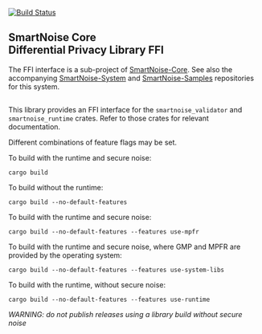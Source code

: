[![Build Status](https://travis-ci.org/opendifferentialprivacy/smartnoise-core.svg?branch=develop)](https://travis-ci.org/opendifferentialprivacy/smartnoise-core)

## SmartNoise Core <br/> Differential Privacy Library FFI <br/>

The FFI interface is a sub-project of [SmartNoise-Core](https://github.com/opendifferentialprivacy/smartnoise-core).
See also the accompanying [SmartNoise-System](https://github.com/opendifferentialprivacy/smartnoise-system) and [SmartNoise-Samples](https://github.com/opendifferentialprivacy/smartnoise-samples) repositories for this system.

##

This library provides an FFI interface for the `smartnoise_validator` and `smartnoise_runtime` crates. Refer to those crates for relevant documentation.  

Different combinations of feature flags may be set.


To build with the runtime and secure noise:

    cargo build

To build without the runtime:

    cargo build --no-default-features
    
To build with the runtime and secure noise:

    cargo build --no-default-features --features use-mpfr
    
To build with the runtime and secure noise, where GMP and MPFR are provided by the operating system:

    cargo build --no-default-features --features use-system-libs

To build with the runtime, without secure noise:

    cargo build --no-default-features --features use-runtime

*WARNING: do not publish releases using a library build without secure noise*
